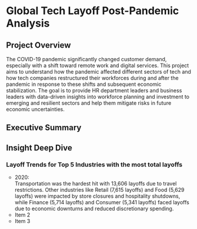 # Global Tech Layoff Post-Pandemic Analysis

## Project Overview
The COVID-19 pandemic significantly changed customer demand, especially with a shift toward remote work and digital services. This project aims to understand how the pandemic affected different sectors of tech and how tech companies restructured their workforces during and after the pandemic in response to these shifts and subsequent economic stabilization. The goal is to provide HR department leaders and business leaders with data-driven insights into workforce planning and investment to emerging and resilient sectors and help them mitigate risks in future economic uncertainties.

## Executive Summary

## Insight Deep Dive
### Layoff Trends for Top 5 Industries with the most total layoffs

<ul style="list-style-type: circle;">
  <li>
</strong>2020</strong>: <br/>
Transportation was the hardest hit with 13,606 layoffs due to travel restrictions. Other industries like Retail (7,615 layoffs) and Food (5,629 layoffs) were impacted by store closures and hospitality shutdowns, while Finance (5,714 layoffs) and Consumer (5,341 layoffs) faced layoffs due to economic downturns and reduced discretionary spending.
  </li>
  
  <li>Item 2</li>
  <li>Item 3</li>
</ul>
